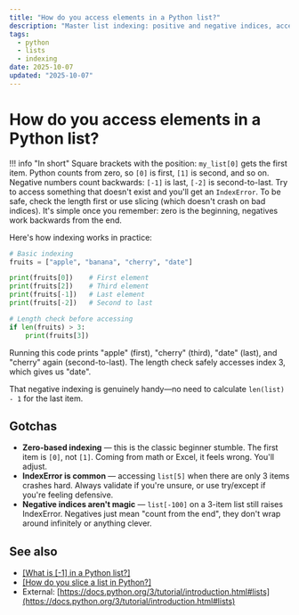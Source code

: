 ```yaml
---
title: "How do you access elements in a Python list?"
description: "Master list indexing: positive and negative indices, accessing first/last elements, and avoiding index errors."
tags:
  - python
  - lists
  - indexing
date: 2025-10-07
updated: "2025-10-07"
---
```


# How do you access elements in a Python list?

<!-- more -->

!!! info "In short"
    Square brackets with the position: `my_list[0]` gets the first item. Python counts from zero, so `[0]` is first, `[1]` is second, and so on. Negative numbers count backwards: `[-1]` is last, `[-2]` is second-to-last. Try to access something that doesn't exist and you'll get an `IndexError`. To be safe, check the length first or use slicing (which doesn't crash on bad indices). It's simple once you remember: zero is the beginning, negatives work backwards from the end.

Here's how indexing works in practice:

```python
# Basic indexing
fruits = ["apple", "banana", "cherry", "date"]

print(fruits[0])    # First element
print(fruits[2])    # Third element
print(fruits[-1])   # Last element
print(fruits[-2])   # Second to last

# Length check before accessing
if len(fruits) > 3:
    print(fruits[3])
```

Running this code prints "apple" (first), "cherry" (third), "date" (last), and "cherry" again (second-to-last). The length check safely accesses index 3, which gives us "date".

That negative indexing is genuinely handy—no need to calculate `len(list) - 1` for the last item.

## Gotchas

* **Zero-based indexing** — this is the classic beginner stumble. The first item is `[0]`, not `[1]`. Coming from math or Excel, it feels wrong. You'll adjust.
* **IndexError is common** — accessing `list[5]` when there are only 3 items crashes hard. Always validate if you're unsure, or use try/except if you're feeling defensive.
* **Negative indices aren't magic** — `list[-100]` on a 3-item list still raises IndexError. Negatives just mean "count from the end", they don't wrap around infinitely or anything clever.

## See also

* [[What is [-1] in a Python list?]](./what-is-negative-one-in-list.md)
* [[How do you slice a list in Python?]](./how-to-slice-a-list-in-python.md)
* External: [https://docs.python.org/3/tutorial/introduction.html#lists](https://docs.python.org/3/tutorial/introduction.html#lists)

<script type="application/ld+json">
{
  "@context": "https://schema.org",
  "@type": "FAQPage",
  "mainEntity": [{
    "@type": "Question",
    "name": "How do you access elements in a Python list?",
    "acceptedAnswer": {
      "@type": "Answer",
      "text": "Square brackets with the position: my_list[0] gets the first item. Python counts from zero, so [0] is first, [1] is second, and so on. Negative numbers count backwards: [-1] is last, [-2] is second-to-last. Try to access something that doesn't exist and you'll get an IndexError. To be safe, check the length first or use slicing (which doesn't crash on bad indices). It's simple once you remember: zero is the beginning, negatives work backwards from the end."
    }
  }]
}
</script>
